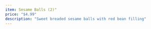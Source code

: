 ```yaml
---
item: Sesame Balls (2)"
price: "$4.99"
description: "Sweet breaded sesame balls with red bean filling"
---
```


